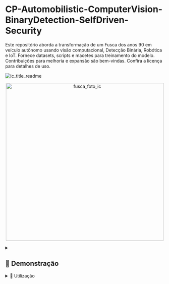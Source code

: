 # CP-Automobilistic-ComputerVision-BinaryDetection-SelfDriven-Security
Este repositório aborda a transformação de um Fusca dos anos 90 em veículo autônomo usando visão computacional, Detecção Binária, Robótica e IoT. Fornece datasets, scripts e macetes para treinamento do modelo. Contribuições para melhoria e expansão são bem-vindas. Confira a licença para detalhes de uso.


![ic_title_readme](https://github.com/IM-NOT-AI/CP-Automobilistic-ComputerVision-BinaryDetection-SelfDriven-Security/assets/113378671/90c7e4dc-8429-4f50-b234-9c5725ffa1ba)


<p align="center">
  <img src="https://github.com/IM-NOT-AI/CP-Automobilistic-ComputerVision-BinaryDetection-SelfDriven-Security/assets/113378671/d4245819-e8e5-4710-ba9d-4fa8513d49b5" alt="fusca_foto_ic" width="500">
</p>

<details>
  <summary><h2>🚗 Demonstração</h2></summary>
    
  <p align="center">
    <img src="https://github.com/IM-NOT-AI/CP-Automobilistic-ComputerVision-BinaryDetection-SelfDriven-Security/assets/113378671/3423ca03-691a-459f-a18f-772a95c1597e" alt="output" width="500">
  </p>

  <p>
  Este projeto demonstra um sistema inovador de detecção e reconhecimento automático utilizando visão computacional e aprendizado de máquina para identificar especificamente "Murilo" entre outros indivíduos. Utilizando uma câmera acoplada a um veículo (neste caso, um modelo simbólico como um "Fusca"), o sistema é capaz de discernir entre duas classes principais: "Murilo" e "Outros".

  A lógica do sistema é relativamente direta, mas altamente eficaz: ao detectar a presença de um indivíduo, ele classifica quem está à frente. Se "Murilo" for identificado dentro de um raio de 3 metros, o sistema ativa um mecanismo de controle mecânico que desengata a embreagem do veículo. Este processo é projetado para que, ao reconhecer "Murilo" a uma distância de até 3 metros, o carro automaticamente reduza sua velocidade ou pare, garantindo uma interação segura e controlada.

  O mecanismo por trás desse processo envolve o uso de técnicas avançadas de visão computacional com OpenCV para o processamento de imagens em tempo real e TensorFlow ou TFLite para o modelo de aprendizado de máquina que faz a distinção entre as classes. O controle do veículo é gerenciado por um sistema embarcado, como o Raspberry Pi, que se comunica com os componentes mecânicos para operar a embreagem com base na entrada do modelo de detecção.
  </p>
  
</details>


<details>
  <summary>📘 Utilização</summary>

  <p align="center">
    <img src="https://github.com/IM-NOT-AI/IM-NOT-AI/blob/main/assets/113378671/f2e975e4-44f2-48d3-b5f6-0b7dcfb61944.png?raw=true" alt="pipeline-root" />
  </p>
</details>


